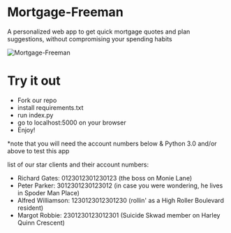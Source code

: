 # Mortgage-Freeman
A personalized web app to get  quick mortgage quotes and plan suggestions, without compromising your spending habits

![Mortgage-Freeman](https://challengepost-s3-challengepost.netdna-ssl.com/photos/production/software_photos/000/399/904/datas/gallery.jpg "Mortgage-Freeman Screenshot")
# Try it out
- Fork our repo
- install requirements.txt
- run index.py
- go to localhost:5000 on your browser
- Enjoy!


*note that you will need the account numbers below & Python 3.0 and/or above to test this app

list of our star clients and their account numbers:
 - Richard Gates: 0123012301230123 (the boss on Monie Lane)
 - Peter Parker: 3012301230123012 (in case you were wondering, he lives in Spoder Man Place)
 - Alfred Williamson: 1230123012301230 (rollin' as a High Roller Boulevard resident)
 - Margot Robbie: 2301230123012301 (Suicide Skwad member on Harley Quinn Crescent)
